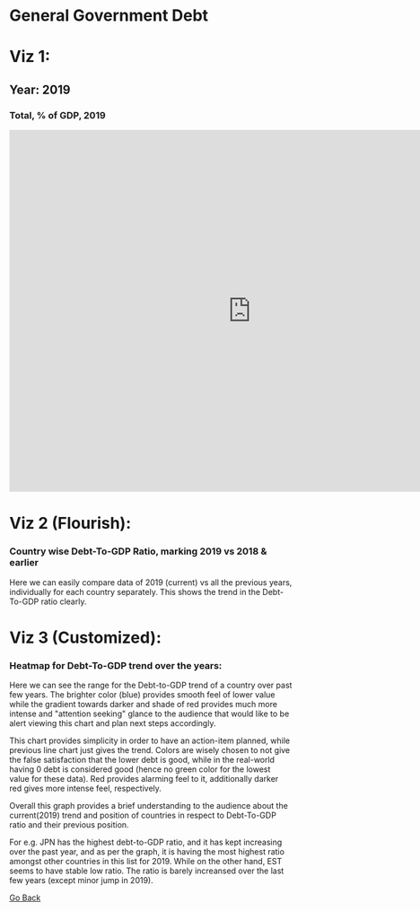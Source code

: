 # General Government Debt

# Viz 1:
## Year: 2019

### Total, % of GDP, 2019
<iframe src="https://data.oecd.org/chart/6vtX" width="860" height="645" style="border: 0" mozallowfullscreen="true" webkitallowfullscreen="true" allowfullscreen="true"><a href="https://data.oecd.org/chart/6vtX" target="_blank">OECD Chart: General government debt, Total, % of GDP, Annual, 2019</a></iframe>


# Viz 2 (Flourish):
### Country wise Debt-To-GDP Ratio, marking 2019 vs 2018 & earlier
Here we can easily compare data of 2019 (current) vs all the previous years, individually for each country separately. This shows the trend in the Debt-To-GDP ratio clearly. 
<div class="flourish-embed flourish-chart" data-src="visualisation/7692412"><script src="https://public.flourish.studio/resources/embed.js"></script></div>



# Viz 3 (Customized):
### Heatmap for Debt-To-GDP trend over the years:
Here we can see the range for the Debt-to-GDP trend of a country over past few years. The brighter color (blue) provides smooth feel of lower value while the gradient towards darker and shade of red provides much more intense and "attention seeking" glance to the audience that would like to be alert viewing this chart and plan next steps accordingly. 

   This chart provides simplicity in order to have an action-item planned, while previous line chart just gives the trend. Colors are wisely chosen to not give the false satisfaction that the lower debt is good, while in the real-world having 0 debt is considered good (hence no green color for the lowest value for these data). Red provides alarming feel to it, additionally darker red gives more intense feel, respectively. 
   
   Overall this graph provides a brief understanding to the audience about the current(2019) trend and position of countries in respect to Debt-To-GDP ratio and their previous position.
   
   For e.g. JPN has the highest debt-to-GDP ratio, and it has kept increasing over the past year, and as per the graph, it is having the most highest ratio amongst other countries in this list for 2019. While on the other hand, EST seems to have stable low ratio. The ratio is barely increansed over the last few years (except minor jump in 2019).
<div class="flourish-embed flourish-heatmap" data-src="visualisation/7692535"><script src="https://public.flourish.studio/resources/embed.js"></script></div>

[Go Back](/README.md)
